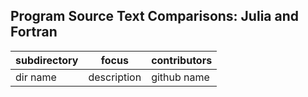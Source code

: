 ## Program Source Text Comparisons: Julia and Fortran

| subdirectory | focus | contributors |
|--------------|-------|--------------|
| dir name | description | github name |
